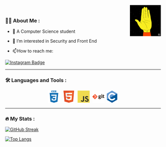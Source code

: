 
<div align=center>
<img src="https://raw.githubusercontent.com/KatlenVanessa/KatlenVanessa/master/200w.gif" align="right" width="100" > 
</div>


<div id="badges" align="center">
    <img src="https://komarev.com/ghpvc/?username=your-github-username&style=flat-square&color=green" alt=""/>
</div>

### :woman_technologist: About Me :

- :book: A Computer Science student
  
- :telescope: I’m interested in Security and Front End

- :mailbox:How to reach me: <br>
<a href="https://www.instagram.com/ktlnvanessa/">
<img src="https://img.shields.io/badge/Instagram-dark?style=for-the-badge&logo=instagram&logoColor=white" alt="Instagram Badge"/></a>

  
---

### :hammer_and_wrench: Languages and Tools :
  
<div align="center">
  <img src="https://github.com/devicons/devicon/blob/master/icons/css3/css3-plain-wordmark.svg"  title="CSS3" alt="CSS" width="40" height="40"/>&nbsp;
  <img src="https://github.com/devicons/devicon/blob/master/icons/html5/html5-original.svg" title="HTML5" alt="HTML" width="40" height="40"/>&nbsp;
  <img src="https://github.com/devicons/devicon/blob/master/icons/javascript/javascript-original.svg" title="JavaScript" alt="JavaScript" width="40" height="40"/>&nbsp;
  <img src="https://github.com/devicons/devicon/blob/master/icons/git/git-original-wordmark.svg" title="Git" **alt="Git" width="40" height="40"/>
    <img src="https://github.com/devicons/devicon/blob/master/icons/c/c-original.svg" title="c" **alt="c" width="40" height="40"/>
</div>
  
---
### :fire: My Stats :
 [![GitHub Streak](http://github-readme-streak-stats.herokuapp.com?user=KatlenVanessa&theme=hacker&date_format=%5BY.%5Dn.j)](https://git.io/streak-stats)
 
 [![Top Langs](https://github-readme-stats.vercel.app/api/top-langs/?username=KatlenVanessa&layout=compact&theme=vision-friendly-dark)](https://github.com/anuraghazra/github-readme-stats)


